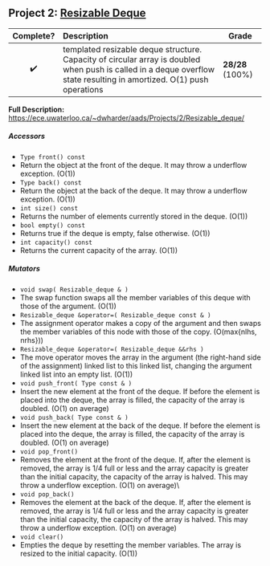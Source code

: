 ## Project 2: [Resizable Deque](<2 Resizable Deque/>)

| Complete? 			| Description 	| Grade |
| :---: 				| :--- 			| --- 	|
| :heavy_check_mark: 	|  <Type> templated resizable deque structure. Capacity of circular array is doubled when push is called in a deque overflow state resulting in amortized. O(1) push operations | **28/28** (100%) |
**Full Description:** https://ece.uwaterloo.ca/~dwharder/aads/Projects/2/Resizable_deque/

  
##### Accessors
- ```Type front() const```
 - Return the object at the front of the deque. It may throw a underflow exception. (O(1))
- ```Type back() const```
 - Return the object at the back of the deque. It may throw a underflow exception. (O(1))
- ```int size() const```
 - Returns the number of elements currently stored in the deque. (O(1))
- ```bool empty() const```
 - Returns true if the deque is empty, false otherwise. (O(1))
- ```int capacity() const```
 - Returns the current capacity of the array. (O(1))

##### Mutators
- ```void swap( Resizable_deque & )```
 - The swap function swaps all the member variables of this deque with those of the argument. (O(1))
- ```Resizable_deque &operator=( Resizable_deque const & )```
 - The assignment operator makes a copy of the argument and then swaps the member variables of this node with those of the copy. (O(max{nlhs, nrhs}))
- ```Resizable_deque &operator=( Resizable_deque &&rhs )```
 - The move operator moves the array in the argument (the right-hand side of the assignment) linked list to this linked list, changing the argument linked list into an empty list. (O(1))
- ```void push_front( Type const & )```
 - Insert the new element at the front of the deque. If before the element is placed into the deque, the array is filled, the capacity of the array is doubled. (O(1) on average)
- ```void push_back( Type const & )```
 - Insert the new element at the back of the deque. If before the element is placed into the deque, the array is filled, the capacity of the array is doubled. (O(1) on average)
- ```void pop_front()```
 - Removes the element at the front of the deque. If, after the element is removed, the array is 1/4 full or less and the array capacity is greater than the initial capacity, the capacity of the array is halved. This may throw a underflow exception. (O(1) on average)\
- ```void pop_back()```
 - Removes the element at the back of the deque. If, after the element is removed, the array is 1/4 full or less and the array capacity is greater than the initial capacity, the capacity of the array is halved. This may throw a underflow exception. (O(1) on average)
- ```void clear()```
 - Empties the deque by resetting the member variables. The array is resized to the initial capacity. (O(1))
